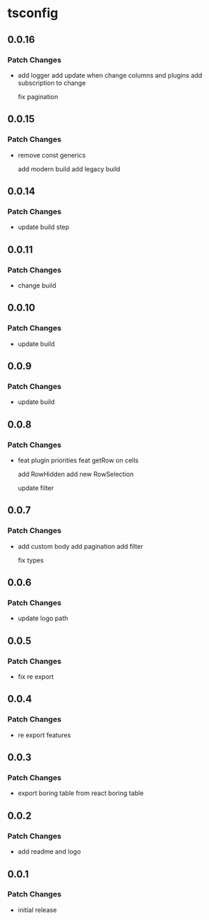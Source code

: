 # tsconfig

## 0.0.16

### Patch Changes

- add logger
  add update when change columns and plugins
  add subscription to change

  fix pagination

## 0.0.15

### Patch Changes

- remove const generics

  add modern build
  add legacy build

## 0.0.14

### Patch Changes

- update build step

## 0.0.11

### Patch Changes

- change build

## 0.0.10

### Patch Changes

- update build

## 0.0.9

### Patch Changes

- update build

## 0.0.8

### Patch Changes

- feat plugin priorities
  feat getRow on cells

  add RowHidden
  add new RowSelection

  update filter

## 0.0.7

### Patch Changes

- add custom body
  add pagination
  add filter

  fix types

## 0.0.6

### Patch Changes

- update logo path

## 0.0.5

### Patch Changes

- fix re export

## 0.0.4

### Patch Changes

- re export features

## 0.0.3

### Patch Changes

- export boring table from react boring table

## 0.0.2

### Patch Changes

- add readme and logo

## 0.0.1

### Patch Changes

- initial release
